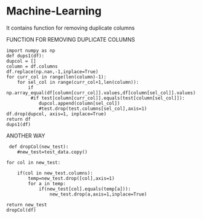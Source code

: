 # Machine-Learning
It contains function for removing duplicate columns

FUNCTION FOR REMOVING DUPLICATE COLUMNS



    import numpy as np
    def dups1(df):
    dupcol = []
    column = df.columns
    df.replace(np.nan,-1,inplace=True)
    for curr_col in range(len(column)-1):
        for sel_col in range(curr_col+1,len(column)):
            if np.array_equal(df[column[curr_col]].values,df[column[sel_col]].values):
             #if test[column[curr_col]].equals(test[column[sel_col]]):
                dupcol.append(column[sel_col])
                #test.drop(test.columns[sel_col],axis=1)
    df.drop(dupcol, axis=1, inplace=True)
    return df
    dups1(df)


ANOTHER WAY

     def dropCol(new_test):
        #new_test=test_data.copy()

    for col in new_test:
        
        if(col in new_test.columns):
            temp=new_test.drop([col],axis=1)        
            for a in temp:            
                if(new_test[col].equals(temp[a])):
                    new_test.drop(a,axis=1,inplace=True)
        
    return new_test        
    dropCol(df)

